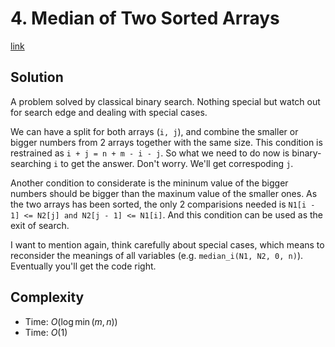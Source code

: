 # 4. Median of Two Sorted Arrays

[link](https://leetcode.com/problems/median-of-two-sorted-arrays/)

## Solution

A problem solved by classical binary search. Nothing special but watch out for search edge and dealing with special cases.

We can have a split for both arrays (`i, j`), and combine the smaller or bigger numbers from 2 arrays together with the same size. This condition is restrained as `i + j = n + m - i - j`. So what we need to do now is binary-searching `i` to get the answer. Don't worry. We'll get correspoding `j`.

Another condition to considerate is the mininum value of the bigger numbers should be bigger than the maxinum value of the smaller ones. As the two arrays has been sorted, the only 2 comparisions needed is `N1[i - 1] <= N2[j] and N2[j - 1] <= N1[i]`. And this condition can be used as the exit of search.

I want to mention again, think carefully about special cases, which means to reconsider the meanings of all variables (e.g. `median_i(N1, N2, 0, n)`). Eventually you'll get the code right.

## Complexity

- Time: $O(\log \min(m, n))$
- Time: $O(1)$
